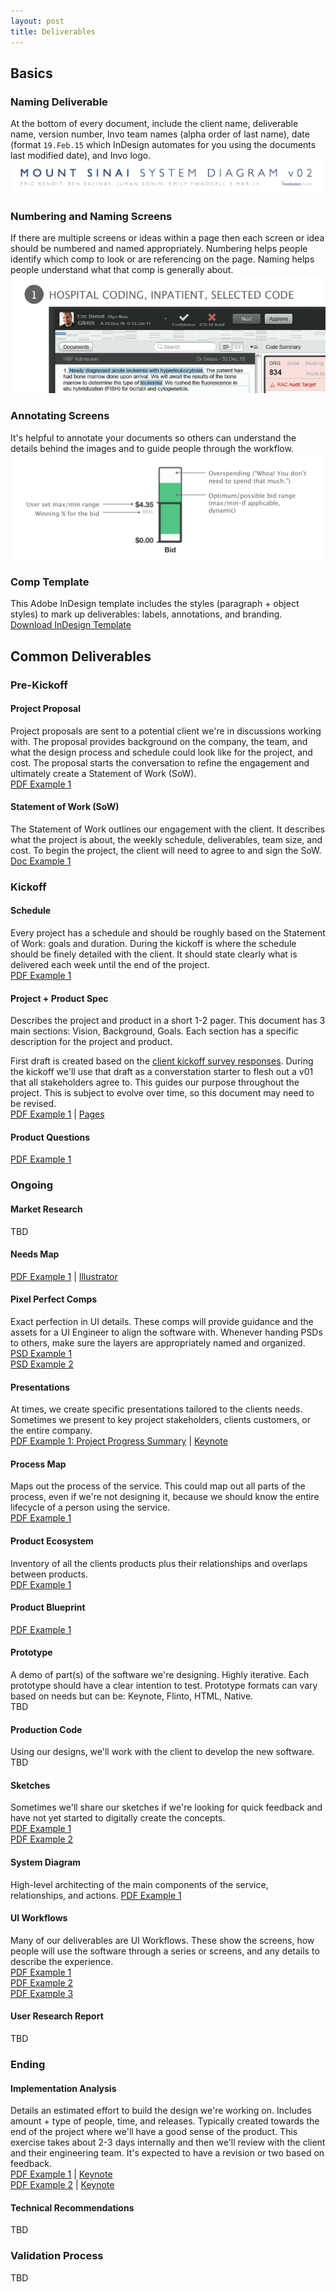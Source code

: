 ```yaml
---
layout: post
title: Deliverables
---
```


## Basics

### Naming Deliverable 	
At the bottom of every document, include the client name, deliverable name, version number, Invo team names (alpha order of last name), date (format `19.Feb.15` which InDesign automates for you using the documents last modified date), and Invo logo. 
![Naming a document](/images/deliverable-document-naming.png)

### Numbering and Naming Screens 	
If there are multiple screens or ideas within a page then each screen or idea should be numbered and named appropriately. Numbering helps people identify which comp to look or are referencing on the page. Naming helps people understand what that comp is generally about.
![Numbering and naming screens](/images/deliverable-numbering.png)

### Annotating Screens	
It's helpful to annotate your documents so others can understand the details behind the images and to guide people through the workflow. 	
![Annotating a document](/images/deliverable-annotating.png)

### Comp Template 	
This Adobe InDesign template includes the styles (paragraph + object styles) to mark up deliverables: labels, annotations, and branding. 	
[Download InDesign Template](https://www.dropbox.com/s/39mq0n2l9iqu85f/involution_comp_template_v03.indd?dl=0) 	


## Common Deliverables

### Pre-Kickoff

#### Project Proposal
Project proposals are sent to a potential client we're in discussions working with. The proposal provides background on the company, the team, and what the design process and schedule could look like for the project, and cost. The proposal starts the conversation to refine the engagement and ultimately create a Statement of Work (SoW).	
[PDF Example 1](https://www.dropbox.com/s/ko86mr2yyn14jlj/20150306_Kala_UX_Proposal.pdf?dl=0)

#### Statement of Work (SoW)
The Statement of Work outlines our engagement with the client. It describes what the project is about, the weekly schedule, deliverables, team size, and cost. To begin the project, the client will need to agree to and sign the SoW. 	
[Doc Example 1](https://www.dropbox.com/s/w5zxlzj64o9u44r/Involution_Studios_Boston_DataXu_UI_SOW_1-28-2013.doc?dl=0)


### Kickoff

#### Schedule
Every project has a schedule and should be roughly based on the Statement of Work: goals and duration. During the kickoff is where the schedule should be finely detailed with the client. It should state clearly what is delivered each week until the end of the project. 	
[PDF Example 1](https://www.dropbox.com/s/xxvlx1wyeegskw7/dataxu_dxp_schedule_v01.pdf?dl=0)

#### Project + Product Spec
Describes the project and product in a short 1-2 pager. This document has 3 main sections: Vision, Background, Goals. Each section has a specific description for the project and product. 	

First draft is created based on the [client kickoff survey responses](https://www.linkedin.com/pub/cory-zue/0/692/85). During the kickoff we'll use that draft as a converstation starter to flesh out a v01 that all stakeholders agree to. This guides our purpose throughout the project. This is subject to evolve over time, so this document may need to be revised. 	
[PDF Example 1](https://www.dropbox.com/s/dpjazxs0yioy5cn/jnj_icb_educational_spec_v02.pdf?dl=0) | [Pages](https://www.dropbox.com/sh/f0figqpn2qkqi8p/AABdrWrg6t4HkXlTYjVbPMOza?dl=0)

#### Product Questions
[PDF Example 1](https://www.dropbox.com/s/7id6hvy8u6pmrv3/dataxu_dxp_productquestions_v02.pdf?dl=0)


### Ongoing

#### Market Research 	
TBD

#### Needs Map 	
[PDF Example 1](https://www.dropbox.com/s/mu914vjtjfwqjdy/jnj_icb_needs_map_schizophrenia_v03.pdf?dl=0) | [Illustrator](https://www.dropbox.com/s/y4xlx2qu4hk8nej/jnj_icb_needs_map_schizophrenia_v03.ai?dl=0)

#### Pixel Perfect Comps 	
Exact perfection in UI details. These comps will provide guidance and the assets for a UI Engineer to align the software with. Whenever handing PSDs to others, make sure the layers are appropriately named and organized. 	
[PSD Example 1](https://www.dropbox.com/s/8dwd4wayp6bcrtz/dataxu_dxp_design_v08.psd?dl=0) 	
[PSD Example 2](https://www.dropbox.com/s/94x17023dtjlvli/Concept_Studio_Design_v35.psd?dl=0)

#### Presentations 	
At times, we create specific presentations tailored to the clients needs. Sometimes we present to key project stakeholders, clients customers, or the entire company. 	
[PDF Example 1: Project Progress Summary](https://www.dropbox.com/s/sq8phtc1dppcrnu/dataxu_dxp_UI_design_project_v03.pdf?dl=0) | [Keynote](https://www.dropbox.com/s/fuxb2srvok9taot/dataxu_dxp_UI_design_project_v03.key?dl=0)

#### Process Map
Maps out the process of the service. This could map out all parts of the process, even if we're not designing it, because we should know the entire lifecycle of a person using the service. 	
[PDF Example 1](https://www.dropbox.com/s/vmvx4pj45h1b5bs/mountsinai_caas_process_v03.pdf?dl=0)

#### Product Ecosystem
Inventory of all the clients products plus their relationships and overlaps between products. 	
[PDF Example 1](https://www.dropbox.com/s/lxu5ngum8kc4i0v/Empirix_product_ecosystem_v2.pdf?dl=0)

#### Product Blueprint
[PDF Example 1](https://www.dropbox.com/s/mkarx47fs8kfbmi/SmashFly_blueprint_v2.pdf?dl=0)

#### Prototype
A demo of part(s) of the software we're designing. Highly iterative. Each prototype should have a clear intention to test. Prototype formats can vary based on needs but can be: Keynote, Flinto, HTML, Native. 	
TBD

#### Production Code
Using our designs, we'll work with the client to develop the new software. 	
TBD

#### Sketches
Sometimes we'll share our sketches if we're looking for quick feedback and have not yet started to digitally create the concepts. 	
[PDF Example 1](https://www.dropbox.com/s/6cbk379cuuujweq/jnj_icb_patient_careplan_sketches.pdf?dl=0) 	
[PDF Example 2](https://www.dropbox.com/s/0ygduciwalvqzsm/mountsinai_caas_admin_draft.pdf?dl=0)

#### System Diagram
High-level architecting of the main components of the service, relationships, and actions.
[PDF Example 1](https://www.dropbox.com/s/sds8kpjlnvkt02j/mountsinai_caas_systemdiagram_v02.pdf?dl=0)

#### UI Workflows
Many of our deliverables are UI Workflows. These show the screens, how people will use the software through a series or screens, and any details to describe the experience. 	
[PDF Example 1](https://www.dropbox.com/s/5uusfto3852kdzj/affinnova_conceptstudio.pdf?dl=0) 	
[PDF Example 2](https://www.dropbox.com/s/2wpwc3or1spfa7i/coderyte_hsc_encounterworkflow.pdf?dl=0) 	
[PDF Example 3](https://www.dropbox.com/s/e8oap7y2tnbnp24/ruelala_poster.pdf?dl=0)

#### User Research Report
TBD


### Ending

#### Implementation Analysis
Details an estimated effort to build the design we're working on. Includes amount + type of people, time, and releases. Typically created towards the end of the project where we'll have a good sense of the product. This exercise takes about 2-3 days internally and then we'll review with the client and their engineering team. It's expected to have a revision or two based on feedback. 	
[PDF Example 1](https://www.dropbox.com/s/u5snsifltz3vqos/dataxu_dxp_implementation_analysis_v03.pdf?dl=0) | [Keynote](https://www.dropbox.com/s/0xwctr2f6dv3g0i/dataxu_dxp_implementation_analysis_v03.key?dl=0) 	
[PDF Example 2](https://www.dropbox.com/s/15a2aktq6btr54q/APS%20Gnosis%20Implementation%20Analysis.pdf?dl=0) | [Keynote](https://www.dropbox.com/s/jh8d503g82eev5b/APS%20Gnosis%20Implementation%20Analysis.key.zip?dl=0) 	

#### Technical Recommendations
TBD


### Validation Process
TBD
